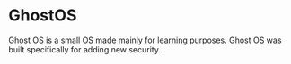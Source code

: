 # GhostOS
Ghost OS is a small OS made mainly for learning purposes. Ghost OS was built specifically for adding new security.
